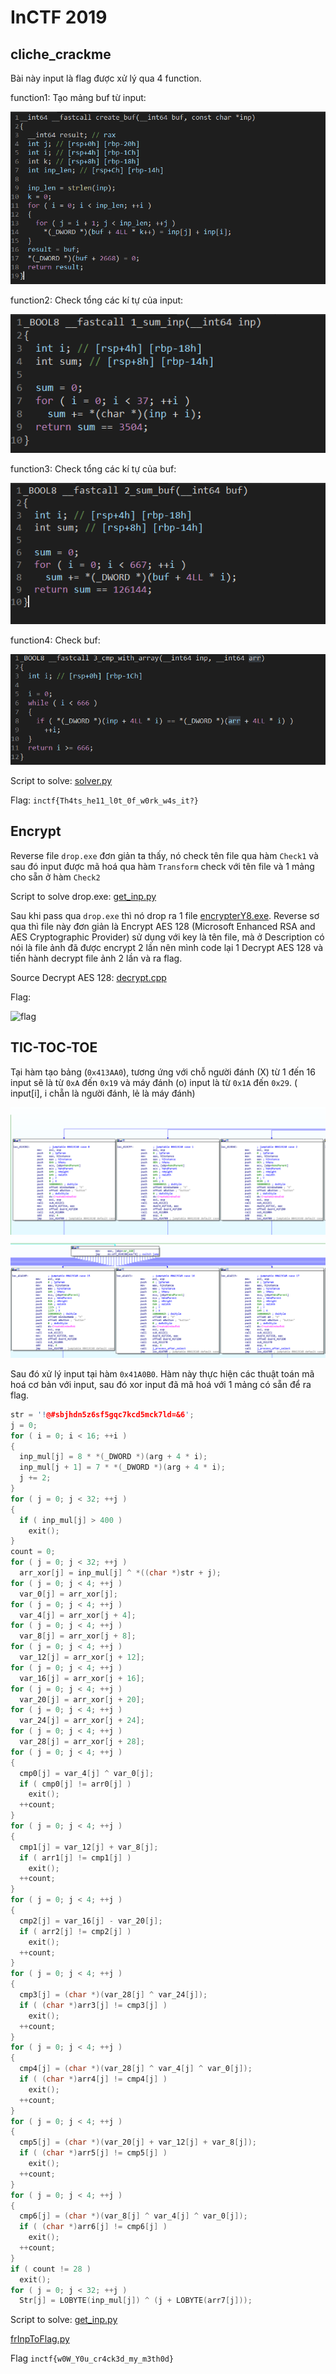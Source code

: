 # InCTF 2019

## cliche_crackme

Bài này input là flag được xử lý qua 4 function.

function1: Tạo mảng buf từ input:

![create_buf](/inctf2019/cliche_crackme/create_buf.png)

function2: Check tổng các kí tự của input:

![check_inp](/inctf2019/cliche_crackme/check_inp.png)

function3: Check tổng các kí tự của buf:

![check_sum](/inctf2019/cliche_crackme/check_sum.png)

function4: Check buf:

![check_buf](/inctf2019/cliche_crackme/check_buf.png)

Script to solve: [solver.py](/inctf2019/cliche_crackme/solver.py)

Flag: `inctf{Th4ts_he11_l0t_0f_w0rk_w4s_it?}`

## Encrypt

Reverse file `drop.exe` đơn giản ta thấy, nó check tên file qua hàm `Check1` và sau đó input được mã hoá qua hàm `Transform` check với tên file và 1 mảng cho sẵn ở hàm `Check2`

Script to solve drop.exe: [get_inp.py](/inctf2019/encrypt/get_inp.py)

Sau khi pass qua `drop.exe` thì nó drop ra 1 file [encrypterY8.exe](/inctf2019/encrypt/encrypterY8.exe). Reverse sơ qua thì file này đơn giản là Encrypt AES 128 (Microsoft Enhanced RSA and AES Cryptographic Provider) sử dụng với key là tên file, mà ở Description có nói là file ảnh đã được encrypt 2 lần nên mình code lại 1 Decrypt AES 128 và tiến hành decrypt file ảnh 2 lần và ra flag.

Source Decrypt AES 128: [decrypt.cpp](/inctf2019/encrypt/decrypt.cpp)

Flag:

![flag](/inctf2019/encrypt/flag.png)

## TIC-TOC-TOE

Tại hàm tạo bảng (`0x413AA0`), tương ứng với chỗ người đánh (X) từ 1 đến 16 input sẽ là từ `0xA` đến `0x19` và máy đánh (o) input là từ `0x1A` đến `0x29`. ( input[i], i chẵn là người đánh, lẻ là máy đánh)

![inp0](/inctf2019/tictoctoe/inp0.png)
![inp1](/inctf2019/tictoctoe/inp1.png)

Sau đó xử lý input tại hàm `0x41A0B0`. Hàm này thực hiện các thuật toán mã hoá cơ bản với input, sau đó xor input đã mã hoá với 1 mảng có sẵn để ra flag.

```c
str = '!@#sbjhdn5z6sf5gqc7kcd5mck7ld=&6';
j = 0;
for ( i = 0; i < 16; ++i )
{
  inp_mul[j] = 8 * *(_DWORD *)(arg + 4 * i);
  inp_mul[j + 1] = 7 * *(_DWORD *)(arg + 4 * i);
  j += 2;
}
for ( j = 0; j < 32; ++j )
{
  if ( inp_mul[j] > 400 )
    exit();
}
count = 0;
for ( j = 0; j < 32; ++j )
  arr_xor[j] = inp_mul[j] ^ *((char *)str + j);
for ( j = 0; j < 4; ++j )
  var_0[j] = arr_xor[j];
for ( j = 0; j < 4; ++j )
  var_4[j] = arr_xor[j + 4];
for ( j = 0; j < 4; ++j )
  var_8[j] = arr_xor[j + 8];
for ( j = 0; j < 4; ++j )
  var_12[j] = arr_xor[j + 12];
for ( j = 0; j < 4; ++j )
  var_16[j] = arr_xor[j + 16];
for ( j = 0; j < 4; ++j )
  var_20[j] = arr_xor[j + 20];
for ( j = 0; j < 4; ++j )
  var_24[j] = arr_xor[j + 24];
for ( j = 0; j < 4; ++j )
  var_28[j] = arr_xor[j + 28];
for ( j = 0; j < 4; ++j )
{
  cmp0[j] = var_4[j] ^ var_0[j];
  if ( cmp0[j] != arr0[j] )
    exit();
  ++count;
}
for ( j = 0; j < 4; ++j )
{
  cmp1[j] = var_12[j] + var_8[j];
  if ( arr1[j] != cmp1[j] )
    exit();
  ++count;
}
for ( j = 0; j < 4; ++j )
{
  cmp2[j] = var_16[j] - var_20[j];
  if ( arr2[j] != cmp2[j] )
    exit();
  ++count;
}
for ( j = 0; j < 4; ++j )
{
  cmp3[j] = (char *)(var_28[j] ^ var_24[j]);
  if ( (char *)arr3[j] != cmp3[j] )
    exit();
  ++count;
}
for ( j = 0; j < 4; ++j )
{
  cmp4[j] = (char *)(var_28[j] ^ var_4[j] ^ var_0[j]);
  if ( (char *)arr4[j] != cmp4[j] )
    exit();
  ++count;
}
for ( j = 0; j < 4; ++j )
{
  cmp5[j] = (char *)(var_20[j] + var_12[j] + var_8[j]);
  if ( (char *)arr5[j] != cmp5[j] )
    exit();
  ++count;
}
for ( j = 0; j < 4; ++j )
{
  cmp6[j] = (char *)(var_8[j] ^ var_4[j] ^ var_0[j]);
  if ( (char *)arr6[j] != cmp6[j] )
    exit();
  ++count;
}
if ( count != 28 )
  exit();
for ( j = 0; j < 32; ++j )
  Str[j] = LOBYTE(inp_mul[j]) ^ (j + LOBYTE(arr7[j]));
```

Script to solve: [get_inp.py](/inctf2019/tictoctoe/get_inp.py)

[frInpToFlag.py](/inctf2019/tictoctoe/frInpToFlag.py)

Flag `inctf{w0W_Y0u_cr4ck3d_my_m3th0d}`
